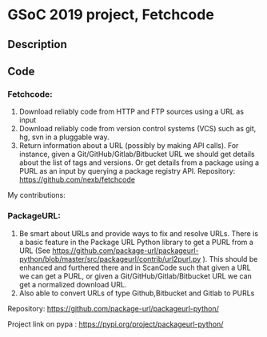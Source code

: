 # GSoC 2019 project, Fetchcode

## Description

## Code

### Fetchcode:
1) Download reliably code from HTTP and FTP sources using a URL as input
2) Download reliably code from version control systems (VCS) such as git, hg, svn in a pluggable way.
3) Return information about a URL (possibly by making API calls). For instance, given a Git/GitHub/Gitlab/Bitbucket URL we should get details about the list of tags and versions. Or get details from a package using a PURL as an input by querying a package registry API.
Repository: https://github.com/nexb/fetchcode

My contributions: 


### PackageURL:

1) Be smart about URLs and provide ways to fix and resolve URLs. There is a basic feature in the Package URL Python library to get a PURL from a URL (See https://github.com/package-url/packageurl-python/blob/master/src/packageurl/contrib/url2purl.py ). This should be enhanced and furthered there and in ScanCode such that given a URL we can get a PURL, or given a Git/GitHub/Gitlab/Bitbucket URL we can get a normalized download URL.
2) Also able to convert URLs of type Github,Bitbucket and Gitlab to PURLs

Repository: https://github.com/package-url/packageurl-python/

Project link on pypa : https://pypi.org/project/packageurl-python/
